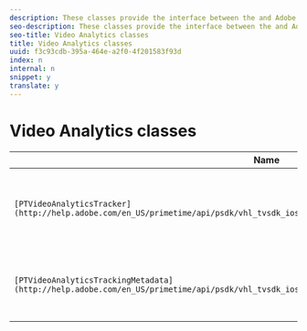 ```yaml
---
description: These classes provide the interface between the and Adobe Video Analytics.
seo-description: These classes provide the interface between the and Adobe Video Analytics.
seo-title: Video Analytics classes
title: Video Analytics classes
uuid: f3c93cdb-395a-464e-a2f0-4f201583f93d
index: n
internal: n
snippet: y
translate: y
---
```


# Video Analytics classes


| Name |Description |
|---|---|
| `[PTVideoAnalyticsTracker](http://help.adobe.com/en_US/primetime/api/psdk/vhl_tvsdk_ios/Classes/PTVideoAnalyticsTracker.html)`  | Attaches the `PTMediaPlayer` instance to the VideoHeartbeat module for tracking the playback.  |
| `[PTVideoAnalyticsTrackingMetadata](http://help.adobe.com/en_US/primetime/api/psdk/vhl_tvsdk_ios/Classes/PTVideoAnalyticsTrackingMetadata.html)`  | Contains property metadata specific to VideoHeartbeat tracking in the  <!-- PH element: phrases/primetime-sdk-name --> . |

